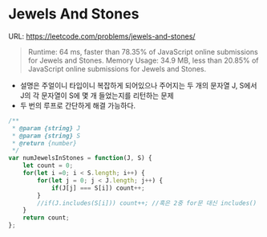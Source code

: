 # Jewels And Stones

URL: <https://leetcode.com/problems/jewels-and-stones/>

> Runtime: 64 ms, faster than 78.35% of JavaScript online submissions for Jewels and Stones.
> Memory Usage: 34.9 MB, less than 20.85% of JavaScript online submissions for Jewels and Stones.

- 설명은 주얼이니 타입이니 복잡하게 되어있으나
주어지는 두 개의 문자열 J, S에서 J의 각 문자열이 S에 몇 개 들었는지를 리턴하는 문제
- 두 번의 루프로 간단하게 해결 가능하다.

````javascript
/**
 * @param {string} J
 * @param {string} S
 * @return {number}
 */
var numJewelsInStones = function(J, S) {
    let count = 0;
    for(let i =0; i < S.length; i++) {
        for(let j = 0; j < J.length; j++) {
            if(J[j] === S[i]) count++;
        }
        //if(J.includes(S[i])) count++; //혹은 2중 for문 대신 includes() 함수를 써도 된다.
    }
    return count;
};